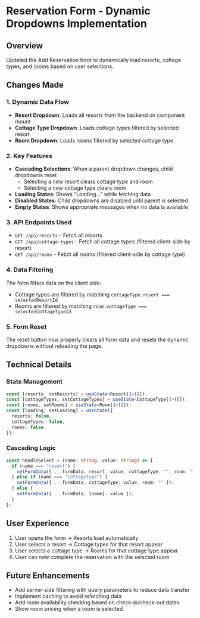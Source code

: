 # Reservation Form - Dynamic Dropdowns Implementation

## Overview
Updated the Add Reservation form to dynamically load resorts, cottage types, and rooms based on user selections.

## Changes Made

### 1. Dynamic Data Flow
- **Resort Dropdown**: Loads all resorts from the backend on component mount
- **Cottage Type Dropdown**: Loads cottage types filtered by selected resort
- **Room Dropdown**: Loads rooms filtered by selected cottage type

### 2. Key Features
- **Cascading Selections**: When a parent dropdown changes, child dropdowns reset
  - Selecting a new resort clears cottage type and room
  - Selecting a new cottage type clears room
- **Loading States**: Shows "Loading..." while fetching data
- **Disabled States**: Child dropdowns are disabled until parent is selected
- **Empty States**: Shows appropriate messages when no data is available

### 3. API Endpoints Used
- `GET /api/resorts` - Fetch all resorts
- `GET /api/cottage-types` - Fetch all cottage types (filtered client-side by resort)
- `GET /api/rooms` - Fetch all rooms (filtered client-side by cottage type)

### 4. Data Filtering
The form filters data on the client side:
- Cottage types are filtered by matching `cottageType.resort === selectedResortId`
- Rooms are filtered by matching `room.cottageType === selectedCottageTypeId`

### 5. Form Reset
The reset button now properly clears all form data and resets the dynamic dropdowns without reloading the page.

## Technical Details

### State Management
```typescript
const [resorts, setResorts] = useState<Resort[]>([]);
const [cottageTypes, setCottageTypes] = useState<CottageType[]>([]);
const [rooms, setRooms] = useState<Room[]>([]);
const [loading, setLoading] = useState({
  resorts: false,
  cottageTypes: false,
  rooms: false,
});
```

### Cascading Logic
```typescript
const handleSelect = (name: string, value: string) => {
  if (name === "resort") {
    setFormData({ ...formData, resort: value, cottageType: "", room: "" });
  } else if (name === "cottageType") {
    setFormData({ ...formData, cottageType: value, room: "" });
  } else {
    setFormData({ ...formData, [name]: value });
  }
};
```

## User Experience
1. User opens the form → Resorts load automatically
2. User selects a resort → Cottage types for that resort appear
3. User selects a cottage type → Rooms for that cottage type appear
4. User can now complete the reservation with the selected room

## Future Enhancements
- Add server-side filtering with query parameters to reduce data transfer
- Implement caching to avoid refetching data
- Add room availability checking based on check-in/check-out dates
- Show room pricing when a room is selected
